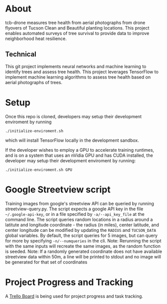 # About
tcb-drone measures tree health from aerial photographs from drone flyovers of Tucson Clean and Beautiful planting locations. This project enables automated surveys of tree survival to provide data to improve neighborhood heat resilience.

## Technical
This git project implements neural networks and machine learning to identify trees and assess tree health. This project leverages TensorFlow to implement machine learning algorithms to assess tree health based on aerial photographs of trees.

# Setup
Once this repo is cloned, developers may setup their development enviroment by running
```
./initialize-enviroment.sh
```
which will install TensorFlow locally in the development sandbox.

If the developer wishes to employ a GPU to accelerate training runtimes, and is on a system that uses an nVidia GPU and has CUDA installed, the developer may setup their development enviroment by running:
```
./initialize-enviroment.sh GPU
```

# Google Streetview script
Training images from google's streetview API can be queried by running streetview-query.py. The script expects a google API key in the file `~/.google-api-key`, or in a file specified by `-a/--api_key_file` at the command line. The script queries random locations in a radius around a latitute and longitude coordinate - the radius (in miles), center latitude, and center longitude can be modified by updating the `RADIUS` and `TUCSON_DATA` global variables. By default, the script queries for 5 images, but can query for more by specifying `-n/--numqueries` in the cli.
Note: Rerunning the script with the same inputs will recreate the same images, as the random function is seeded.
Note: If a randomly generated coordinate does not have available streetview data within 50m, a line will be printed to stdout and no image will be generated for that set of coordinates

# Project Progress and Tracking
A [Trello Board](https://trello.com/b/RLBbTfDf/tcb-drone-survey) is being used
for project progress and task tracking.

